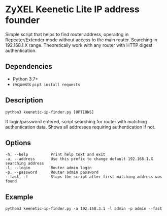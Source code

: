 # ZyXEL Keenetic Lite IP address founder

Simple script that helps to find router address, operaitng in Repeater/Extender mode without access to the main router. Searching in 192.168.1.X range.
Theoretically work with any router with HTTP digest authentication.

## Dependencies
* Python 3.7+
* requests
`pip3 install requests`

## Description
`python3 keenetic-ip-finder.py [OPTIONS]`

If login/password entered, script searching for router with matching authentication data. Shows all addresses requiring authentication if not.

## Options
```
-h, --help          Print help text and exit
-a, --address       Use this prefix to change default 192.168.1.X searching address
-l, --login         Router admin login
-p, --password      Router admin password
--fast, -f          Stops the script after first matching address was found
```

## Example
```
python3 keenetic-ip-finder.py -a 192.168.3.1 -l admin -p admin --fast
```